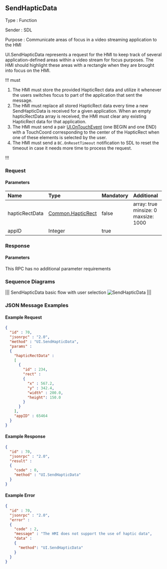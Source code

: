 ## SendHapticData

Type
: Function

Sender
: SDL

Purpose
: Communicate areas of focus in a video streaming application to the HMI

UI.SendHapticData represents a request for the HMI to keep track of several application-defined areas within a video stream for focus purposes. The HMI should highlight these areas with a rectangle when they are brought into focus on the HMI.

!!! must

1. The HMI must store the provided HapticRect data and utilize it whenever the users switches focus to part of the application that sent the message.
2. The HMI must replace all stored HapticRect data every time a new SendHapticData is received for a given application. When an empty hapticRectData array is received, the HMI must clear any existing HapticRect data for that application.
3. The HMI must send a pair [UI.OnTouchEvent](../ontouchevent) (one BEGIN and one END) with a TouchCoord corresponding to the center of the HapticRect when one of these elements is selected by the user.
4. The HMI must send a `BC.OnResetTimeout` notification to SDL to reset the timeout in case it needs more time to process the request.

!!!

### Request

#### Parameters

|Name|Type|Mandatory|Additional|
|:---|:---|:--------|:---------|
|hapticRectData|[Common.HapticRect](../../common/structs/#hapticrect)|false|array: true<br>minsize: 0<br>maxsize: 1000|
|appID|Integer|true||

### Response

#### Parameters

This RPC has no additional parameter requirements

### Sequence Diagrams

|||
SendHapticData basic flow with user selection 
![SendHapticData](./assets/SendHapticDataBasicFlow.png)
|||

### JSON Message Examples

#### Example Request

```json
{
  "id" : 70,
  "jsonrpc" : "2.0",
  "method" : "UI.SendHapticData",
  "params" :
  {
    "hapticRectData" : 
    [
      {
        "id" : 234,
        "rect" : 
        {
          "x" : 567.2,
          "y" : 342.4,
          "width" : 200.0,
          "height": 150.0
        }
      }
    ],
    "appID" : 65464
  }
}
```

#### Example Response

```json
{
  "id" : 70,
  "jsonrpc" : "2.0",
  "result" :
  {
    "code" : 0,
    "method" : "UI.SendHapticData"
  }
}
```

#### Example Error

```json
{
  "id" : 70,
  "jsonrpc" : "2.0",
  "error" :
  {
    "code" : 2,
    "message" : "The HMI does not support the use of haptic data",
    "data" :
    {
      "method": "UI.SendHapticData"
    }
  }
}
```

